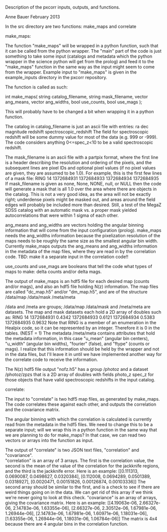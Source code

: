 
Description of the pxcorr inputs, outputs, and functions.

Anne Bauer
February 2013


In the src directory are two functions: make_maps and correlate

make_maps:

The function "make_maps" will be wrapped in a python function, such that it can be called from the python wrapper.  The "main" part of the code is just something to take some input (catalogs and metadata which the python wrapper in the science python will get from the prolog) and feed it to the "make_maps" function in the same way as the input might seem to come from the wrapper.  Example input to "make_maps" is given in the example_inputs directory in the pxcorr repository.

The function is called as such:

int make_maps( string catalog_filename, string mask_filename, vector<float> ang_means, vector<float> ang_widths, bool use_counts, bool use_mags );

This will probably have to be changed a bit when wrapping it in a python function.  

The catalog in catalog_filename is just an ascii file with entries:
ra dec magnitude redshift spectroscopic_redshift
The field for spectroscopic redshift will be some dummy value for most of the data (e.g. 999 or -999).  The code considers anything 0<=spec_z<10 to be a valid spectroscopic redshift.

The mask_filename is an ascii file with a partpix format, where the first line is a header describing the resolution and ordering of the pixels, and the subsequent lines are pixel IDs and optional pixel values (if no pixel values are given, they are assumed to be 1.0).  For example, this is the first few lines of a mask file:
RING 14
1372684931
1372684933
1372684934
1372684935
If mask_filename is given as none, None, NONE, null, or NULL then the code will generate a mask that is all 1.0 over the area where there are objects in the catalog.  This is not a very good idea, as the area will not be exactly right;  underdense pixels might be masked out, and areas around the field edges will probably be included more than desired.  Still, a test of the MegaZ SDSS catalog with an automatic mask vs. a proper mask yielded autocorrelations that were within 1 sigma of each other.

ang_means and ang_widths are vectors holding the angular binning information that will come from the input configuration (prolog).  make_maps needs the ang_widths information because the pixelization resolution of the maps needs to be roughly the same size as the smallest angular bin width.  Currently make_maps outputs the ang_means and ang_widths information in the metadata of the map files, where they are read in by the correlation code.  TBD: make it a separate input in the correlation code!!

use_counts and use_mags are booleans that tell the code what types of maps to make: delta counts and/or delta mags.

The output of make_maps is an hdf5 file for each desired map (counts and/or mags), and also an hdf5 file holding N(z) information.  The map files are called "dc_map.h5" and/or "dm_map.h5", and are of the structure
/data/map
/data/mask
/meta/meta

/data and /meta are groups;  /data/map /data/mask and /meta/meta are datasets.  The map and mask datasets each hold a 2D array of doubles such as:
RING 14
1372684931 0.4342
1372684933 0.6121
1372684934 0.5383
1372684935 0.9632
Note that RING is a member of an enumeration in the Healpix code, so it can be represented by an integer.  Therefore it is 0 in the tables.  (NEST = 1)
The metadata /meta/meta contains attributes that hold the metadata information, in this case "u_mean" (angular bin centers), "u_width" (angular bin widths), "fourier" (false), and "ftype" (counts or mags).  I realize that this information should be held by the wrapper and not in the data files, but I'll leave it in until we have implemented another way for the correlate code to receive the information.

The N(z) hdf5 file output "nofz.h5" has a group /photoz and a dataset /photoz/zpzs that is a 2D array of doubles with fields 
photo_z spec_z 
for those objects that have valid spectroscopic redshifts in the input catalog.



correlate:

The input to "correlate" is two hdf5 map files, as generated by make_maps.  The code correlates these against each other, and outputs the correlation and the covariance matrix.

The angular binning with which the correlation is calculated is currently read from the metadata in the hdf5 files.  We need to change this to be a separate input;  will we wrap this in a python function in the same way that we are planning to do for make_maps?  In that case, we can read two vectors or arrays into the function as input.

The output of "correlate" is two JSON text files, "correlation" and "covariance".  
"correlation" is an array of 3 arrays.  The first is the correlation value, the second is the mean of the value of the correlation for the jackknife regions, and the third is the jackknife error.  Here is an example:
[[0.111313, 0.0690087, 0.0498627, 0.0320384], [0.112008, 0.0694289, 0.0501389, 0.0318927], [0.0020471, 0.00151826, 0.00126874, 0.00103336]]
The second array should be similar to the first, and is a check to see if there are weird things going on in the data.  We can get rid of this array if we think we're never going to look at this check.
"covariance" is an array of arrays, giving the covariance matrix.  Here is an example:
[[4.19063e-06, 2.66327e-06, 2.14783e-06, 1.63355e-06], [2.66327e-06, 2.30512e-06, 1.67981e-06, 1.26944e-06], [2.14783e-06, 1.67981e-06, 1.60971e-06, 1.18031e-06], [1.63355e-06, 1.26944e-06, 1.18031e-06, 1.06784e-06]]
The matrix is 4x4 because there are 4 angular bins in the correlation function.
